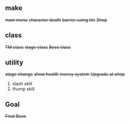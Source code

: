 ## make
~~main menu~~
~~character death~~
~~barrier using tile~~
~~Shop~~

## class
~~TM class~~
~~stage class~~
~~Boss class~~

## utility
~~stage change~~
~~show health~~
~~money system~~
~~Upgrade at shop~~
1. slash skill
1. thump skill

## Goal
~~Final Boss~~
